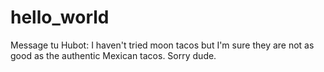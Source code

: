 # hello_world

Message tu Hubot: I haven't tried moon tacos but I'm sure they are not as good as the authentic Mexican tacos. Sorry dude.
